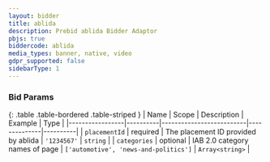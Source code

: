 ```yaml
---
layout: bidder
title: ablida
description: Prebid ablida Bidder Adaptor
pbjs: true
biddercode: ablida
media_types: banner, native, video
gdpr_supported: false
sidebarType: 1
---
```



### Bid Params

{: .table .table-bordered .table-striped }
| Name            | Scope    | Description              | Example      | Type     |
|-----------------|----------|--------------------------|--------------|----------|
| `placementId`   | required | The placement ID provided by ablida | `'1234567'` | `string` |
| `categories`    | optional | IAB 2.0 category names of page | `['automotive', 'news-and-politics']` | `Array<string>` |
